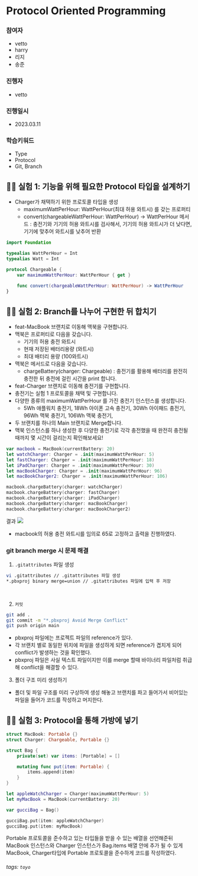 
# Protocol Oriented Programming
### 참여자
 - vetto
 - harry
 - 리지
 - 송준

### 진행자
- vetto

### 진행일시
- 2023.03.11
 
### 학습키워드
- Type
- Protocol
- Git, Branch

## 👨‍🔬 실험 1: 기능을 위해 필요한 Protocol 타입을 설계하기

- Charger가 채택하기 위한 프로토콜 타입을 생성
   - maximumWattPerHour: WattPerHour(최대 허용 와트시) 를 갖는 프로퍼티
   - convert(chargeableWattPerHour: WattPerHour) → WattPerHour 메서드 : 충전기와 기기의 허용 와트시를 검사해서, 기기의 허용 와트시가 더 낮다면, 기기에 맞추어 와트시를 낮추어 반환

```Swift
import Foundation

typealias WattPerHour = Int
typealias Watt = Int

protocol Chargeable {
    var maximumWattPerHour: WattPerHour { get }
    
    func convert(chargeableWattPerHour: WattPerHour) -> WattPerHour
}
```

## 👨‍🔬 실험 2: Branch를 나누어 구현한 뒤 합치기
- feat-MacBook 브랜치로 이동해 맥북을 구현합니다.
- 맥북은 프로퍼티로 다음을 갖습니다.
    - 기기의 허용 충전 와트시
    - 현재 저장된 배터리용량 (와트시)
    - 최대 배터리 용량 (100와트시)
- 맥북은 메서드로 다음을 갖습니다.
    - chargeBattery(charger: Chargeable) : 충전기를 활용해 배터리를 완전히 충전한 뒤 충전에 걸린 시간을 print 합니다.
- feat-Charger 브랜치로 이동해 충전기를 구현합니다.
- 충전기는 실험 1 프로토콜을 채택 및 구현합니다.
- 다양한 종류의 maximumWattPerHour 를 가진 충전기 인스턴스를 생성합니다.
    - 5Wh 애플워치 충전기, 18Wh 아이폰 고속 충전기, 30Wh 아이패드 충전기, 96Wh 맥북 충전기, 106Wh 맥북 충전기,
- 두 브랜치를 하나의 Main 브랜치로 Merge합니다.
- 맥북 인스턴스를 하나 생성한 후 다양한 충전기로 각각 충전했을 때 완전히 충전될때까지 몇 시간이 걸리는지 확인해보세요!

```swift
var macbook = MacBook(currentBattery: 20)
let watchCharger: Charger = .init(maximumWattPerHour: 5)
let fastCharger: Charger = .init(maximumWattPerHour: 18)
let iPadCharger: Charger = .init(maximumWattPerHour: 30)
let macBookCharger: Charger = .init(maximumWattPerHour: 96)
let macBookCharger2: Charger = .init(maximumWattPerHour: 106)

macbook.chargeBattery(charger: watchCharger)
macbook.chargeBattery(charger: fastCharger)
macbook.chargeBattery(charger: iPadCharger)
macbook.chargeBattery(charger: macBookCharger)
macbook.chargeBattery(charger: macBookCharger2)
```

결과
![](https://i.imgur.com/lNhoQXR.png)
* macbook의 허용 충전 와트시를 임의로 65로 고정하고 출력을 진행하였다.

### git branch merge 시 문제 해결

1. `.gitattributes` 파일 생성
``` bash
vi .gitattributes // .gitattributes 파일 생성
*.pbxproj binary merge=union // .gitattributes 파일에 입력 후 저장
```

<br>

2. `커밋`
``` bash
git add .
git commit -m "*.pbxproj Avoid Merge Conflict"
git push origin main

```
- pbxproj 파일에는 프로젝트 파일의 reference가 있다.
- 각 브랜치 별로 동일한 위치에 파일을 생성하게 되면 reference가 겹치게 되어 conflict가 발생하는 것을 확인했다.
- pbxproj 파일은 사실 텍스트 파일이지만 이를 merge 할때 바이너리 파일처럼 취급해 conflict을 해결할 수 있다.

3. 폴더 구조 미리 생성하기
- 폴더 및 파일 구조를 미리 구상하여 생성 해놓고 브랜치를 파고 들어가서 비어있는 파일을 들어가 코드를 작성하고 머지한다.

## 👨‍🔬 실험 3: Protocol을 통해 가방에 넣기
```swift
struct MacBook: Portable {}
struct Charger: Chargeable, Portable {}

struct Bag {
    private(set) var items: [Portable] = []

    mutating func put(item: Portable) {
        items.append(item)
    }
}
```
```swift
let appleWatchCharger = Charger(maximumWattPerHour: 5)
let myMacBook = MacBook(currentBattery: 20)

var gucciBag = Bag()

gucciBag.put(item: appleWatchCharger)
gucciBag.put(item: myMacBook)
```

Portable 프로토콜을 준수하고 있는 타입들을 받을 수 있는 배열을 선언해준뒤 MacBook 인스턴스와 Charger 인스턴스가 Bag.items 배열 안에 추가 될 수 있게 MacBook, Charger타입에 Portable 프로토콜을 준수하게 코드를 작성하였다.

###### tags: `toyo`